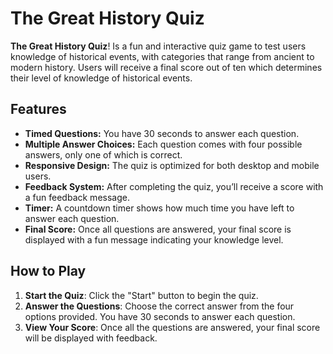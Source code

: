 # The Great History Quiz

**The Great History Quiz**! Is a fun and interactive quiz game to test users knowledge of historical events, with categories that range from ancient to modern history. Users will receive a final score out of ten which determines their level of knowledge of historical events.
## Features

- **Timed Questions:** You have 30 seconds to answer each question.
- **Multiple Answer Choices:** Each question comes with four possible answers, only one of which is correct.
- **Responsive Design:** The quiz is optimized for both desktop and mobile users.
- **Feedback System:** After completing the quiz, you’ll receive a score with a fun feedback message.
- **Timer:** A countdown timer shows how much time you have left to answer each question.
- **Final Score:** Once all questions are answered, your final score is displayed with a fun message indicating your knowledge level.

## How to Play

1. **Start the Quiz**: Click the "Start" button to begin the quiz.
2. **Answer the Questions**: Choose the correct answer from the four options provided. You have 30 seconds to answer each question.
3. **View Your Score**: Once all the questions are answered, your final score will be displayed with feedback.


